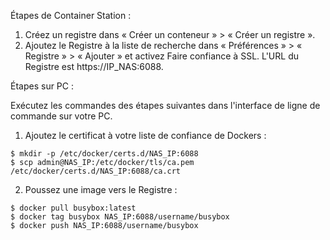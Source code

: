 Étapes de Container Station :

1. Créez un registre dans « Créer un conteneur » > « Créer un registre ».
2. Ajoutez le Registre à la liste de recherche dans « Préférences » > « Registre » > « Ajouter » et activez Faire confiance à SSL. L'URL du Registre est https://IP_NAS:6088.

Étapes sur PC :
 
Exécutez les commandes des étapes suivantes dans l'interface de ligne de commande sur votre PC.
1. Ajoutez le certificat à votre liste de confiance de Dockers :
```
$ mkdir -p /etc/docker/certs.d/NAS_IP:6088
$ scp admin@NAS_IP:/etc/docker/tls/ca.pem /etc/docker/certs.d/NAS_IP:6088/ca.crt
```
2. Poussez une image vers le Registre :
```
$ docker pull busybox:latest
$ docker tag busybox NAS_IP:6088/username/busybox
$ docker push NAS_IP:6088/username/busybox
```

